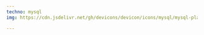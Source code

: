 ```yaml
---
techno: mysql
img: https://cdn.jsdelivr.net/gh/devicons/devicon/icons/mysql/mysql-plain.svg

---
```

